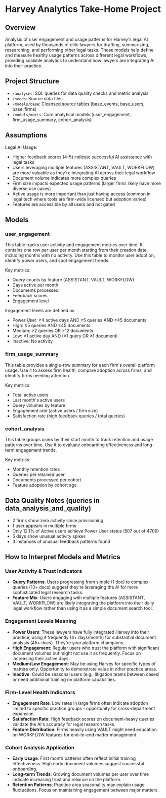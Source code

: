 # Harvey Analytics Take-Home Project

## Overview
Analysis of user engagement and usage patterns for Harvey's legal AI platform, used by thousands of elite lawyers for drafting, summarizing, researching, and performing other legal tasks. These models help define and measure healthy usage patterns across different legal workflows, providing scalable analytics to understand how lawyers are integrating AI into their practice.

## Project Structure
- `/analyses`: SQL queries for data quality checks and metric analysis
- `/seeds`: Source data files
- `/models/base`: Cleansed source tables (base_events, base_users, base_firms)
- `/models/marts`: Core analytical models (user_engagement, firm_usage_summary, cohort_analysis)

## Assumptions
Legal AI Usage:
- Higher feedback scores (4-5) indicate successful AI assistance with legal tasks
- Users leveraging multiple features (ASSISTANT, VAULT, WORKFLOW) are more valuable as they're integrating AI across their legal workflow
- Document volume indicates more complex queries
- Firm size impacts expected usage patterns (larger firms likely have more diverse use cases)
- Active usage is more important than just having access (common in legal tech where tools are firm-wide licensed but adoption varies)
- Features are accessible by all users and not gated

## Models

### user_engagement
This table tracks user activity and engagement metrics over time. It contains one row per user per month starting from their creation date, including months with no activity. Use this table to monitor user adoption, identify power users, and spot engagement trends.

Key metrics:
- Query counts by feature (ASSISTANT, VAULT, WORKFLOW)
- Days active per month
- Documents processed
- Feedback scores
- Engagement level

Engagement levels are defined as:
- Power User: ≥4 active days AND ≥5 queries AND ≥45 documents
- High: ≥5 queries AND ≥45 documents
- Medium: >2 queries OR >12 documents
- Low: ≥1 active day AND (≥1 query OR ≥1 document)
- Inactive: No activity

### firm_usage_summary
This table provides a single-row summary for each firm's overall platform usage. Use it to assess firm health, compare adoption across firms, and identify firms needing attention.

Key metrics:
- Total active users
- Last month's active users
- Query volumes by feature
- Engagement rate (active users / firm size)
- Satisfaction rate (high feedback queries / total queries)

### cohort_analysis
This table groups users by their start month to track retention and usage patterns over time. Use it to evaluate onboarding effectiveness and long-term engagement trends.

Key metrics:
- Monthly retention rates
- Queries per retained user
- Documents processed per cohort
- Feature adoption by cohort age

## Data Quality Notes (queries in data_analysis_and_quality)
- 2 firms show zero activity since provisioning
- 1 user appears in multiple firms
- Only 12.1% of Active users achieve Power User status (507 out of 4709)
- 5 days show unusual activity spikes
- 3 instances of unusual feedback patterns found 



## How to Interpret Models and Metrics

### User Activity & Trust Indicators
- **Query Patterns**: Users progressing from simple (1 doc) to complex queries (10+ docs) suggest they're leveraging the AI for more sophisticated legal research tasks.
- **Feature Mix**: Users engaging with multiple features (ASSISTANT, VAULT, WORKFLOW) are likely integrating the platform into their daily legal workflow rather than using it as a simple document search tool.

### Engagement Levels Meaning
- **Power Users**: These lawyers have fully integrated Harvey into their practice, using it frequently (4+ days/month) for substantial document analysis (45+ docs). They're your platform champions.
- **High Engagement**: Regular users who trust the platform with significant document volumes but might not use it as frequently. Focus on increasing their active days.
- **Medium/Low Engagement**: May be using Harvey for specific types of matters only. Opportunity to demonstrate value in other practice areas.
- **Inactive**: Could be seasonal users (e.g., litigation teams between cases) or need additional training on platform capabilities.

### Firm-Level Health Indicators
- **Engagement Rate**: Low rates in large firms often indicate adoption limited to specific practice groups - opportunity for cross-department expansion.
- **Satisfaction Rate**: High feedback scores on document-heavy queries validate the AI's accuracy for legal research tasks.
- **Feature Distribution**: Firms heavily using VAULT might need education on WORKFLOW features for end-to-end matter management.

### Cohort Analysis Application
- **Early Usage**: First month patterns often reflect initial training effectiveness. High early document volumes suggest successful onboarding.
- **Long-term Trends**: Growing document volumes per user over time indicate increasing trust and reliance on the platform.
- **Retention Patterns**: Practice area seasonality may explain usage fluctuations. Focus on maintaining engagement between major matters.

